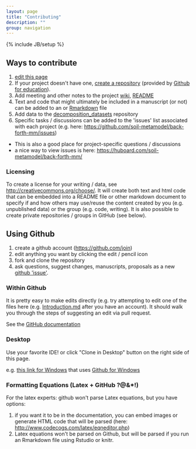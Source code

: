 ```yaml
---
layout: page
title: "Contributing"
description: ""
group: navigation
---
```

{% include JB/setup %}


## Ways to contribute

1. [edit this page](https://github.com/soil-metamodel/soil-metamodel.github.com/edit/master/contributing.md)
1. If your project doesn't have one, [create a repository](https://help.github.com/articles/create-a-repo/) (provided by [Github for education](https://education.github.com/)).
2. Add meeting and other notes to the project [wiki](https://help.github.com/articles/about-github-wikis/), [README](https://help.github.com/articles/create-a-repo/#commit-your-first-change)
3. Text and code that might ultimately be included in a manuscript (or not) can be added to an  or [Rmarkdown](http://rmarkdown.rstudio.com/) file
4. Add data to the [decomposition_datasets](https://github.com/soil-metamodel/decomposition_datasets) repository
5. Specific tasks / discussions can be added to the 'issues' list associated with each project (e.g. here: https://github.com/soil-metamodel/back-forth-mm/issues)
 * This is also a good place for project-specific questions / discussions
 * a nice way to view issues is here: https://huboard.com/soil-metamodel/back-forth-mm/

### Licensing

To create a license for your writing / data, see http://creativecommons.org/choose/. It will create both text and html code that can be embedded into a README file or other markdown document to specify if and how others may use/reuse the content created by you (e.g. unpublished data) or the group (e.g. code, writing). It is also possible to create private repositories / groups in GitHub (see below).

## Using Github

1. create a github account (https://github.com/join)
2. edit anything you want by clicking the edit / pencil icon
3. fork and clone the repository
4. ask questions, suggest changes, manuscripts, proposals as a new [github 'issue'](https://github.com/soil-metamodel/soil-metamodel.github.com/issues/new).

### Within Github

It is pretty easy to make edits directly (e.g. try attempting to edit one of the files here (e.g. [Introduction.md]( https://github.com/dlebauer/ecological-forecasting-workflows-draft/edit/master/Introduction.md#fullscreen_blob_contents) after you have an account). It should walk you through the steps of suggesting an edit via pull request.

See the [GitHub documentation](https://help.github.com/articles/editing-files-in-another-user-s-repository)

### Desktop

Use your favorite IDE! or click "Clone in Desktop" button on the right side of this page.

e.g. [this link for Windows](github-windows://openRepo/https://github.com/dlebauer/soil_metamodel) that uses [Github for Windows](https://windows.github.com/)


### Formatting Equations (Latex + GitHub ?@&*!)

For the latex experts: github won't parse Latex equations, but you have options: 
 1. if you want it to be in the documentation, you can embed images or generate HTML code that will be parsed (here: http://www.codecogs.com/latex/eqneditor.php) 
 2. Latex equations won't be parsed on Github, but will be parsed if you run an Rmarkdown file using Rstudio or knitr.
